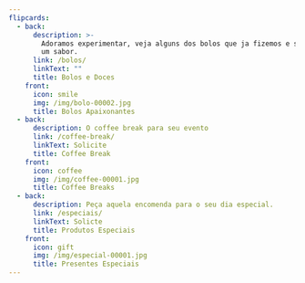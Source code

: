 ```yaml
---
flipcards:
  - back:
      description: >-
        Adoramos experimentar, veja alguns dos bolos que ja fizemos e solicite
        um sabor.
      link: /bolos/
      linkText: ""
      title: Bolos e Doces
    front:
      icon: smile
      img: /img/bolo-00002.jpg
      title: Bolos Apaixonantes
  - back:
      description: O coffee break para seu evento
      link: /coffee-break/
      linkText: Solicite
      title: Coffee Break
    front:
      icon: coffee
      img: /img/coffee-00001.jpg
      title: Coffee Breaks
  - back:
      description: Peça aquela encomenda para o seu dia especial.
      link: /especiais/
      linkText: Solicte
      title: Produtos Especiais
    front:
      icon: gift
      img: /img/especial-00001.jpg
      title: Presentes Especiais
---
```

